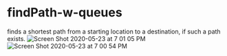 # findPath-w-queues
 finds a shortest path from a starting location to a destination, if such a path exists.
![Screen Shot 2020-05-23 at 7 01 05 PM](https://user-images.githubusercontent.com/61612345/82742125-edf89c80-9d27-11ea-8570-e5cfe25668e6.png)
![Screen Shot 2020-05-23 at 7 00 54 PM](https://user-images.githubusercontent.com/61612345/82742130-12ed0f80-9d28-11ea-93c0-e60927055093.png)

